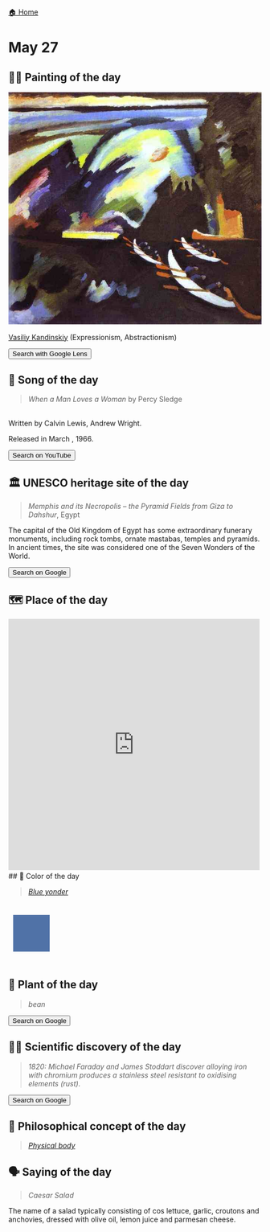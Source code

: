 
[🏠 Home](../../index.md)

# May 27

## 🧑‍🎨 Painting of the day

<img width="600" src="../img/Vasiliy_Kandinskiy_2.jpg">

[Vasiliy Kandinskiy](http://en.wikipedia.org/wiki/Wassily_Kandinsky) (Expressionism, Abstractionism)

<button class="btn btn-success"
onclick=" window.open('https://lens.google.com/uploadbyurl?url=https://iretes.github.io/one-a-day/data/img/Vasiliy_Kandinskiy_2.jpg','_blank')">
Search with Google Lens
</button>

## 🎼 Song of the day

> *When a Man Loves a Woman*
by Percy Sledge

<br />Written by Calvin Lewis, Andrew Wright.

Released in March , 1966.

<button class="btn btn-success"
onclick=" window.open('http://www.youtube.com/search?q=When a Man Loves a Woman by Percy Sledge','_blank')">
Search on YouTube
</button>

## 🏛️ UNESCO heritage site of the day

> *Memphis and its Necropolis – the Pyramid Fields from Giza to Dahshur*, Egypt

<p>The capital of the Old Kingdom of Egypt has some extraordinary funerary monuments, including rock tombs, ornate mastabas, temples and pyramids. In ancient times, the site was considered one of the Seven Wonders of the World.</p>

<button class="btn btn-success"
onclick=" window.open('http://www.google.com/search?q=Memphis and its Necropolis – the Pyramid Fields from Giza to Dahshur','_blank')">
Search on Google
</button>

## 🗺️ Place of the day

<iframe
src="https://www.mapcrunch.com"
name="mapcrunch"
width="500"
height="500"
allowTransparency="true"
scrolling="no"
frameborder="0"
>
</iframe>
## 🎨 Color of the day

> *[Blue yonder](https://en.wikipedia.org/wiki/Air_Force_blue#Blue_yonder)*

<div style="color:#5072A7; font-size: 100px;">&#9632;</div>

## 🌿 Plant of the day

> *bean*

<button class="btn btn-success"
onclick=" window.open('http://www.google.com/search?q=bean','_blank')">
Search on Google
</button>

## 🧑‍🔬 Scientific discovery of the day

> *1820: Michael Faraday and James Stoddart discover alloying iron with chromium produces a stainless steel resistant to oxidising elements (rust).*

<button class="btn btn-success"
onclick=" window.open('http://www.google.com/search?q=1820: Michael Faraday and James Stoddart discover alloying iron with chromium produces a stainless steel resistant to oxidising elements (rust).','_blank')"> 
Search on Google
</button>

## 💭 Philosophical concept of the day

> *[Physical body](https://en.wikipedia.org/wiki/Physical_body)*

## 🗣️ Saying of the day

> *Caesar Salad*

The name of a salad typically consisting of cos lettuce, garlic, croutons and anchovies, dressed with olive oil, lemon juice and parmesan cheese.
